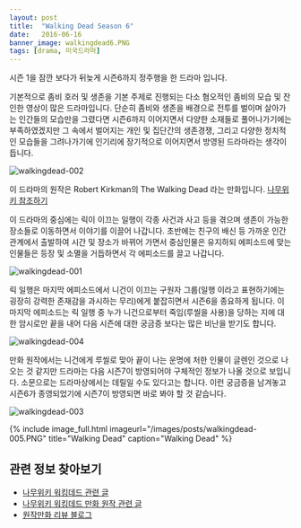 ```yaml
---
layout: post
title:  "Walking Dead Season 6"
date:   2016-06-16
banner_image: walkingdead6.PNG
tags: [drama, 미국드라마]
---
```


시즌 1을 잠깐 보다가 뒤늦게 시즌6까지 정주행을 한 드라마 입니다.

기본적으로 좀비 호러 및 생존을 기본 주제로 진행되는 다소 혐오적인 좀비의 모습 및 잔인한 영상이 많은 드라마입니다. 단순히 좀비와 생존을 배경으로 전투를 벌이며 살아가는 인간들의 모습만을 그렸다면 시즌6까지 이어지면서 다양한 소재들로 풀어나가기에는 부족하였겠지만 그 속에서 벌어지는 개인 및 집단간의 생존경쟁, 그리고 다양한 정치적인 모습들을 그려나가기에 인기리에 장기적으로 이어지면서 방영된 드라마라는 생각이 듭니다.

<!--more-->

![walkingdead-002](https://cloud.githubusercontent.com/assets/17419778/16142321/3c65a480-349f-11e6-9305-624d8e34130b.jpg) 

이 드라마의 원작은 Robert Kirkman의 The Walking Dead 라는 만화입니다. [나무위키 참조하기](https://namu.wiki/w/%EC%9B%8C%ED%82%B9%20%EB%8D%B0%EB%93%9C(%EB%A7%8C%ED%99%94))

이 드라마의 중심에는 릭이 이끄는 일행이 각종 사건과 사고 등을 겪으며 생존이 가능한 장소들로 이동하면서 이야기를 이끌어 나갑니다.
초반에는 친구의 배신 등 가까운 인간관계에서 출발하여 시간 및 장소가 바뀌어 가면서 중심인물은 유지하되 에피소드에 맞는 인물들은 등장 및 소멸을 거듭하면서 각 에피소드를 끌고 나갑니다.

![walkingdead-001](https://cloud.githubusercontent.com/assets/17419778/16142153/e9e0652a-349d-11e6-8a14-991c9b802a13.PNG)


릭 일행은 마지막 에피소드에서 니건이 이끄는 구원자 그룹(일행 이라고 표현하기에는 굉장히 강력한 존재감을 과시하는 무리)에게 붙잡히면서 시즌6을 종요하게 됩니다. 이 마지막 에피소드는 릭 일행 중 누가 니건으로부터 죽임(루씰을 사용)을 당하는 지에 대한 암시로만 끝을 내어 다음 시즌에 대한 궁금증 보다는 많은 비난을 받기도 합니다.

![walkingdead-004](https://cloud.githubusercontent.com/assets/17419778/16143936/f2c843f8-34aa-11e6-8fe6-f072eb13fcbe.jpg)

만화 원작에서는 니건에게 루씰로 맞아 끝이 나는 운명에 처한 인물이 글렌인 것으로 나오는 것 같지만 드라마는 다음 시즌7이 방영되어야 구체적인 정보가 나올 것으로 보입니다. 소문으로는 드라마상에서는 데릴일 수도 있다고는 합니다. 이런 궁금증을 남겨놓고 시즌6가 종영되었기에 시즌7이 방영되면 바로 봐야 할 것 같습니다.

![walkingdead-003](https://cloud.githubusercontent.com/assets/17419778/16143954/0b80c5f0-34ab-11e6-9e19-92491b8ca2e4.jpg)

{% include image_full.html imageurl="/images/posts/walkingdead-005.PNG" title="Walking Dead" caption="Walking Dead" %}

## 관련 정보 찾아보기
- [나무위키 워킹데드 관련 글](https://namu.wiki/w/%EC%9B%8C%ED%82%B9%20%EB%8D%B0%EB%93%9C(%EB%93%9C%EB%9D%BC%EB%A7%88))
- [나무위키 워킹데드 만화 원작 관련 글](https://namu.wiki/w/%EC%9B%8C%ED%82%B9%20%EB%8D%B0%EB%93%9C(%EB%A7%8C%ED%99%94))
- [원작만화 리뷰 블로그](http://blog.naver.com/sonjunbo)
